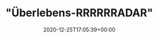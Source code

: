 ---
retweeted: false
source: <a href="http://twitter.com/download/android" rel="nofollow">Twitter for Android</a>
entities:
  user_mentions: []
  urls: []
  symbols: []
  media:
  - expanded_url: https://twitter.com/bascht/status/1342516872814723072/photo/1
    indices:
    - '24'
    - '47'
    url: https://t.co/Dma9HnUTFG
    media_url: http://pbs.twimg.com/media/EqGT-yLW8AQot-b.jpg
    id_str: '1342516870763704324'
    id: '1342516870763704324'
    media_url_https: https://pbs.twimg.com/media/EqGT-yLW8AQot-b.jpg
    sizes:
      large:
        w: '1080'
        h: '960'
        resize: fit
      thumb:
        w: '150'
        h: '150'
        resize: crop
      small:
        w: '680'
        h: '604'
        resize: fit
      medium:
        w: '1080'
        h: '960'
        resize: fit
    type: photo
    display_url: pic.twitter.com/Dma9HnUTFG
  hashtags: []
display_text_range:
- '0'
- '47'
favorite_count: '0'
id_str: '1342516872814723072'
truncated: false
retweet_count: '0'
id: '1342516872814723072'
possibly_sensitive: false
created_at: Fri Dec 25 17:05:39 +0000 2020
favorited: false
full_text: '"Überlebens-RRRRRRADAR"'
lang: de
extended_entities:
  media:
  - expanded_url: https://twitter.com/bascht/status/1342516872814723072/photo/1
    indices:
    - '24'
    - '47'
    url: https://t.co/Dma9HnUTFG
    media_url: http://pbs.twimg.com/media/EqGT-yLW8AQot-b.jpg
    id_str: '1342516870763704324'
    id: '1342516870763704324'
    media_url_https: https://pbs.twimg.com/media/EqGT-yLW8AQot-b.jpg
    sizes:
      large:
        w: '1080'
        h: '960'
        resize: fit
      thumb:
        w: '150'
        h: '150'
        resize: crop
      small:
        w: '680'
        h: '604'
        resize: fit
      medium:
        w: '1080'
        h: '960'
        resize: fit
    type: photo
    display_url: pic.twitter.com/Dma9HnUTFG
tags:
- pesos:twitter
date: '2020-12-25T17:05:39+00:00'
src: https://twitter.com/bascht/status/1342516872814723072
original_url: https://twitter.com/bascht/status/1342516872814723072
type: twitter_tweet
media_url: https://img.bascht.com/twitter/pbs.twimg.com/media/EqGT-yLW8AQot-b.jpg
text: '"Überlebens-RRRRRRADAR"'
title: '"Überlebens-RRRRRRADAR"'

---